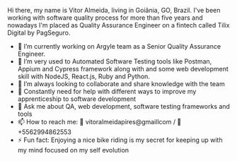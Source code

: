 Hi there, my name is Vitor Almeida, living in Goiânia, GO, Brazil. I've been working with software quality process for more than five years and nowadays I'm placed as Quality Assurance Engineer on a fintech called Tilix Digital by PagSeguro.

- 🔭 I’m currently working on Argyle team as a Senior Quality Assurance Engineer.
- 🌱 I’m very used to Automated Software Testing tools like Postman, Appium and Cypress framework along with and some web development skill with NodeJS, React.js, Ruby and Python.
- 👯 I’m always looking to collaborate and share knowledge with the team
- 🤔 Constantly need for help with different ways to improve my apprenticeship to software development
- 💬 Ask me about QA, web development, software testing frameworks and tools
- 📫 How to reach me: 📧 vitoralmeidapires@gmaillcom / 📱 +5562994862553
- ⚡ Fun fact: Enjoying a nice bike riding is my secret for keeping up with my mind focused on my self evolution
